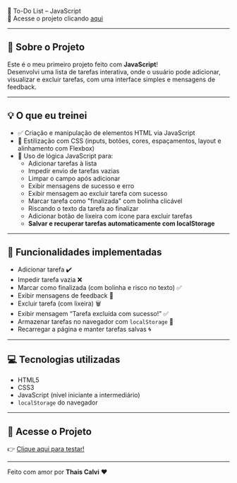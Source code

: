 📝 To-Do List – JavaScript  
🔗 Acesse o projeto clicando [aqui](https://thaiscalvi.github.io/to-do-list---javascript/)

---

## 📌 Sobre o Projeto

Este é o meu primeiro projeto feito com **JavaScript**!  
Desenvolvi uma lista de tarefas interativa, onde o usuário pode adicionar, visualizar e excluir tarefas, com uma interface simples e mensagens de feedback.

---

## 💡 O que eu treinei

- ✅ Criação e manipulação de elementos HTML via JavaScript
- 🎨 Estilização com CSS (inputs, botões, cores, espaçamentos, layout e alinhamento com Flexbox)
- 🧠 Uso de lógica JavaScript para:
  - Adicionar tarefas à lista
  - Impedir envio de tarefas vazias
  - Limpar o campo após adicionar
  - Exibir mensagens de sucesso e erro
  - Exibir mensagem ao excluir tarefa com sucesso
  - Marcar tarefa como "finalizada" com bolinha clicável
  - Riscando o texto da tarefa ao finalizar
  - Adicionar botão de lixeira com ícone para excluir tarefas
  - **Salvar e recuperar tarefas automaticamente com localStorage**

---

## 💾 Funcionalidades implementadas

- Adicionar tarefa ✔️  
- Impedir tarefa vazia ❌  
- Marcar como finalizada (com bolinha e risco no texto) ✅  
- Exibir mensagens de feedback 📣  
- Excluir tarefa (com lixeira) 🗑️  
- Exibir mensagem “Tarefa excluída com sucesso!” ✅  
- Armazenar tarefas no navegador com `localStorage` 🧠  
- Recarregar a página e manter tarefas salvas 🌀  

---

## 💻 Tecnologias utilizadas

- HTML5  
- CSS3  
- JavaScript (nível iniciante a intermediário)  
- `localStorage` do navegador

---

## 🚀 Acesse o Projeto

👉 [Clique aqui para testar!](https://thaiscalvi.github.io/to-do-list---javascript/)

---

Feito com amor por **Thais Calvi** ❤️
